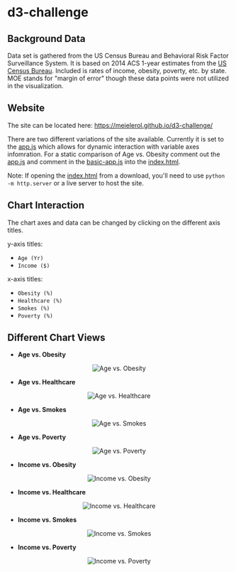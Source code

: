 # d3-challenge

## Background Data

Data set is gathered from the US Census Bureau and Behavioral Risk Factor Surveillance System. It is based on 2014 ACS 1-year estimates from the [US Census Bureau](https://data.census.gov/cedsci/). Included is rates of income, obesity, poverty, etc. by state. MOE stands for "margin of error" though these data points were not utilized in the visualization.

## Website

The site can be located here: https://meielerol.github.io/d3-challenge/

There are two different variations of the site available. Currently it is set to the [app.js](https://github.com/meielerol/d3-challenge/blob/main/D3_data_journalism/assets/js/app.js) which allows for dynamic interaction with variable axes infomration. For a static comparison of Age vs. Obesity comment out the [app.js](https://github.com/meielerol/d3-challenge/blob/main/D3_data_journalism/assets/js/app.js) and comment in the [basic-app.js](https://github.com/meielerol/d3-challenge/blob/main/D3_data_journalism/assets/js/basic-app.js) into the [index.html](https://github.com/meielerol/d3-challenge/blob/main/D3_data_journalism/index.html).

Note: If opening the [index.html](https://github.com/meielerol/d3-challenge/blob/main/D3_data_journalism/index.html) from a download, you'll need to use `python -m http.server` or a live server to host the site.

## Chart Interaction

The chart axes and data can be changed by clicking on the different axis titles.

y-axis titles:
- `Age (Yr)`
- `Income ($)`

x-axis titles:
- `Obesity (%)`
- `Healthcare (%)`
- `Smokes (%)`
- `Poverty (%)`

## Different Chart Views

* __Age vs. Obesity__

<p align="center"><img src="https://github.com/meielerol/d3-challenge/blob/main/images/Age-vs-Obesity.png" alt="Age vs. Obesity"></p>

* __Age vs. Healthcare__

<p align="center"><img src="https://github.com/meielerol/d3-challenge/blob/main/images/Age-vs-Healthcare.png" alt="Age vs. Healthcare"></p>

* __Age vs. Smokes__

<p align="center"><img src="https://github.com/meielerol/d3-challenge/blob/main/images/Age-vs-Smokes.png" alt="Age vs. Smokes"></p>

* __Age vs. Poverty__

<p align="center"><img src="https://github.com/meielerol/d3-challenge/blob/main/images/Age-vs-Poverty.png" alt="Age vs. Poverty"></p>

* __Income vs. Obesity__

<p align="center"><img src="https://github.com/meielerol/d3-challenge/blob/main/images/Income-vs-Obesity.png" alt="Income vs. Obesity"></p>

* __Income vs. Healthcare__

<p align="center"><img src="https://github.com/meielerol/d3-challenge/blob/main/images/Income-vs-Healthcare.png" alt="Income vs. Healthcare"></p>

* __Income vs. Smokes__

<p align="center"><img src="https://github.com/meielerol/d3-challenge/blob/main/images/Income-vs-Smokes.png" alt="Income vs. Smokes"></p>

* __Income vs. Poverty__

<p align="center"><img src="https://github.com/meielerol/d3-challenge/blob/main/images/Income-vs-Poverty.png" alt="Income vs. Poverty"></p>